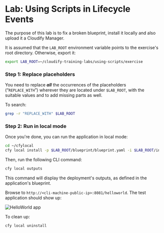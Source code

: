 # Lab: Using Scripts in Lifecycle Events

The purpose of this lab is to fix a broken blueprint, install it locally and also upload it a Cloudify Manager.

It is assumed that the `LAB_ROOT` environment variable points to the exercise's root directory. Otherwise, export it:

```bash
export LAB_ROOT=~/cloudify-training-labs/using-scripts/exercise
```

### Step 1: Replace placeholders

You need to replace **_all_** the occurrences of the placeholders (“`REPLACE_WITH`”) wherever they are located under
`$LAB_ROOT`, with the suitable values and to add missing parts as well.
 
To search:

```bash
grep -r "REPLACE_WITH" $LAB_ROOT
```

### Step 2: Run in local mode

Once you're done, you can run the application in local mode:

```bash
cd ~/cfylocal
cfy local install -p $LAB_ROOT/blueprint/blueprint.yaml -i $LAB_ROOT/inputs/local.yaml
```

Then, run the following CLI command:

```bash
cfy local outputs
```

This command will display the deployment's outputs, as defined in the application's blueprint.

Browse to `http://<cli-machine-public-ip>:8081/helloworld`. The test application should show up:

![HelloWorld app](../../../raw/3.4.0/using-scripts/helloworld.png "HelloWorld app")

To clean up:

```bash
cfy local uninstall
```
